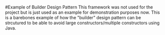 #Example of Builder Design Pattern
This framework was not used for the project but is just used as an example for demonstration purposes now.
This is a barebones example of how the "builder" design pattern can be strcutured to be able to avoid large constructors/multiple constructors using Java. 
